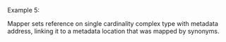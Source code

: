 Example 5:

Mapper sets reference on single cardinality complex type with metadata address, linking it to a metadata location that was mapped by synonyms.